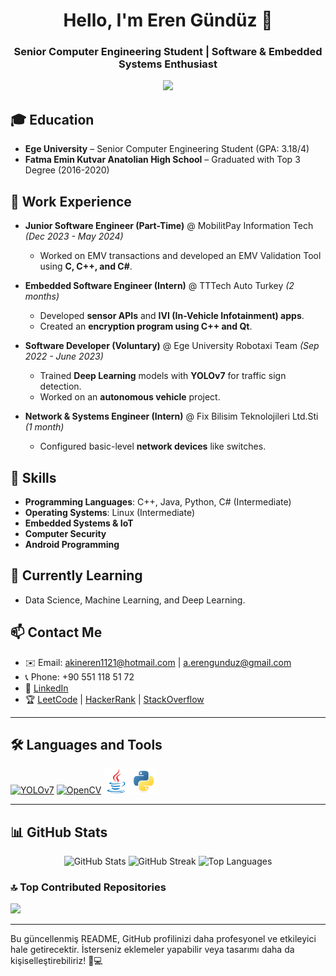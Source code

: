 <h1 align="center">Hello, I'm Eren Gündüz 👋</h1>
<h3 align="center">Senior Computer Engineering Student | Software & Embedded Systems Enthusiast</h3>

<div id="header" align="center">
  <img src="https://media.giphy.com/media/LaVp0AyqR5bGsC5Cbm/giphy.gif" width="100"/>
</div>

## 🎓 Education  
- **Ege University** – Senior Computer Engineering Student (GPA: 3.18/4)  
- **Fatma Emin Kutvar Anatolian High School** – Graduated with Top 3 Degree (2016-2020)  

## 💼 Work Experience  
- **Junior Software Engineer (Part-Time)** @ MobilitPay Information Tech *(Dec 2023 - May 2024)*  
  - Worked on EMV transactions and developed an EMV Validation Tool using **C, C++, and C#**.  

- **Embedded Software Engineer (Intern)** @ TTTech Auto Turkey *(2 months)*  
  - Developed **sensor APIs** and **IVI (In-Vehicle Infotainment) apps**.  
  - Created an **encryption program using C++ and Qt**.  

- **Software Developer (Voluntary)** @ Ege University Robotaxi Team *(Sep 2022 - June 2023)*  
  - Trained **Deep Learning** models with **YOLOv7** for traffic sign detection.  
  - Worked on an **autonomous vehicle** project.  

- **Network & Systems Engineer (Intern)** @ Fix Bilisim Teknolojileri Ltd.Sti *(1 month)*  
  - Configured basic-level **network devices** like switches.  

## 🚀 Skills  
- **Programming Languages**: C++, Java, Python, C# (Intermediate)  
- **Operating Systems**: Linux (Intermediate)  
- **Embedded Systems & IoT**  
- **Computer Security**  
- **Android Programming**  

## 🌱 Currently Learning  
- Data Science, Machine Learning, and Deep Learning.  

## 📫 Contact Me  
- ✉️ Email: [akineren1121@hotmail.com](mailto:akineren1121@hotmail.com) | [a.erengunduz@gmail.com](mailto:a.erengunduz@gmail.com)  
- 📞 Phone: +90 551 118 51 72  
- 💼 [LinkedIn](https://www.linkedin.com/in/akinerengunduz/)  
- 🏆 [LeetCode](https://leetcode.com/user2668E/) | [HackerRank](https://www.hackerrank.com/a_erengunduz) | [StackOverflow](https://stackoverflow.com/users/20018335/erengndz)  

---

## 🛠 Languages and Tools  
<p align="left">
  <a href="https://github.com/WongKinYiu/yolov7" target="_blank"><img src="https://editor.analyticsvidhya.com/uploads/18913image-removebg-preview%20(2).png" alt="YOLOv7" width="40" height="40"/></a> 
  <a href="https://opencv.org/" target="_blank"><img src="https://upload.wikimedia.org/wikipedia/commons/thumb/3/32/OpenCV_Logo_with_text_svg_version.svg/180px-OpenCV_Logo_with_text_svg_version.svg.png" alt="OpenCV" width="40" height="40"/></a> 
  <a href="https://www.java.com" target="_blank"><img src="https://raw.githubusercontent.com/devicons/devicon/master/icons/java/java-original.svg" alt="Java" width="40" height="40"/></a> 
  <a href="https://www.python.org" target="_blank"><img src="https://raw.githubusercontent.com/devicons/devicon/master/icons/python/python-original.svg" alt="Python" width="40" height="40"/></a> 
</p>

---

## 📊 GitHub Stats  
<p align="center">
  <img src="https://github-readme-stats.vercel.app/api?username=ErenGunduzz&theme=dark&hide_border=false&include_all_commits=true&count_private=true" alt="GitHub Stats" />
  <img src="https://github-readme-streak-stats.herokuapp.com/?user=ErenGunduzz&theme=dark&hide_border=false" alt="GitHub Streak" />
  <img src="https://github-readme-stats.vercel.app/api/top-langs/?username=ErenGunduzz&theme=dark&hide_border=false&include_all_commits=true&count_private=true&layout=compact" alt="Top Languages" />
</p>

### 🔝 Top Contributed Repositories  
![](https://github-contributor-stats.vercel.app/api?username=ErenGunduzz&limit=5&theme=dark&combine_all_yearly_contributions=true)

---

Bu güncellenmiş README, GitHub profilinizi daha profesyonel ve etkileyici hale getirecektir. İsterseniz eklemeler yapabilir veya tasarımı daha da kişiselleştirebiliriz! 🚀💻
